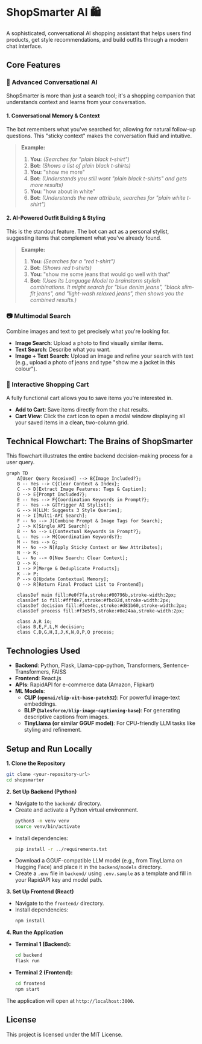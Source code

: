 # ShopSmarter AI 🛍️

A sophisticated, conversational AI shopping assistant that helps users find products, get style recommendations, and build outfits through a modern chat interface.

## Core Features

### 🧠 Advanced Conversational AI

ShopSmarter is more than just a search tool; it's a shopping companion that understands context and learns from your conversation.

#### 1. Conversational Memory & Context

The bot remembers what you've searched for, allowing for natural follow-up questions. This "sticky context" makes the conversation fluid and intuitive.

> **Example:**
> 1.  **You:** _(Searches for "plain black t-shirt")_
> 2.  **Bot:** _(Shows a list of plain black t-shirts)_
> 3.  **You:** "show me more"
> 4.  **Bot:** _(Understands you still want "plain black t-shirts" and gets more results)_
> 5.  **You:** "how about in white"
> 6.  **Bot:** _(Understands the new attribute, searches for "plain white t-shirt")_

#### 2. AI-Powered Outfit Building & Styling

This is the standout feature. The bot can act as a personal stylist, suggesting items that complement what you've already found.

> **Example:**
> 1.  **You:** _(Searches for a "red t-shirt")_
> 2.  **Bot:** _(Shows red t-shirts)_
> 3.  **You:** "show me some jeans that would go well with that"
> 4.  **Bot:** _(Uses its Language Model to brainstorm stylish combinations. It might search for "blue denim jeans", "black slim-fit jeans", and "light-wash relaxed jeans", then shows you the combined results.)_

### 📷 Multimodal Search

Combine images and text to get precisely what you're looking for.

-   **Image Search**: Upload a photo to find visually similar items.
-   **Text Search**: Describe what you want.
-   **Image + Text Search**: Upload an image and refine your search with text (e.g., upload a photo of jeans and type "show me a jacket in this colour").

### 🛒 Interactive Shopping Cart

A fully functional cart allows you to save items you're interested in.
- **Add to Cart**: Save items directly from the chat results.
- **Cart View**: Click the cart icon to open a modal window displaying all your saved items in a clean, two-column grid.


## Technical Flowchart: The Brains of ShopSmarter

This flowchart illustrates the entire backend decision-making process for a user query.

```mermaid
graph TD
    A[User Query Received] --> B{Image Included?};
    B -- Yes --> C{Clear Context & Index};
    C --> D[Extract Image Features: Tags & Caption];
    D --> E{Prompt Included?};
    E -- Yes --> F{Coordination Keywords in Prompt?};
    F -- Yes --> G[Trigger AI Stylist];
    G --> H[LLM: Suggests 3 Style Queries];
    H --> I[Multi-API Search];
    F -- No --> J[Combine Prompt & Image Tags for Search];
    J --> K[Single API Search];
    B -- No --> L{Contextual Keywords in Prompt?};
    L -- Yes --> M{Coordination Keywords?};
    M -- Yes --> G;
    M -- No --> N[Apply Sticky Context or New Attributes];
    N --> K;
    L -- No --> O[New Search: Clear Context];
    O --> K;
    I --> P[Merge & Deduplicate Products];
    K --> P;
    P --> Q[Update Contextual Memory];
    Q --> R[Return Final Product List to Frontend];

    classDef main fill:#e0f7fa,stroke:#00796b,stroke-width:2px;
    classDef io fill:#fffde7,stroke:#fbc02d,stroke-width:2px;
    classDef decision fill:#fce4ec,stroke:#d81b60,stroke-width:2px;
    classDef process fill:#f3e5f5,stroke:#8e24aa,stroke-width:2px;
    
    class A,R io;
    class B,E,F,L,M decision;
    class C,D,G,H,I,J,K,N,O,P,Q process;
```

## Technologies Used

- **Backend**: Python, Flask, Llama-cpp-python, Transformers, Sentence-Transformers, FAISS
- **Frontend**: React.js
- **APIs**: RapidAPI for e-commerce data (Amazon, Flipkart)
- **ML Models**:
    - **CLIP (`openai/clip-vit-base-patch32`)**: For powerful image-text embeddings.
    - **BLIP (`Salesforce/blip-image-captioning-base`)**: For generating descriptive captions from images.
    - **TinyLlama (or similar GGUF model)**: For CPU-friendly LLM tasks like styling and refinement.

## Setup and Run Locally

**1. Clone the Repository**

```bash
git clone <your-repository-url>
cd shopsmarter
```

**2. Set Up Backend (Python)**

-   Navigate to the `backend/` directory.
-   Create and activate a Python virtual environment.
    ```bash
    python3 -m venv venv
    source venv/bin/activate
    ```
-   Install dependencies:
    ```bash
    pip install -r ../requirements.txt
    ```
-   Download a GGUF-compatible LLM model (e.g., from TinyLlama on Hugging Face) and place it in the `backend/models` directory.
-   Create a `.env` file in `backend/` using `.env.sample` as a template and fill in your RapidAPI key and model path.

**3. Set Up Frontend (React)**

-   Navigate to the `frontend/` directory.
-   Install dependencies:
    ```bash
    npm install
    ```

**4. Run the Application**

-   **Terminal 1 (Backend):**
    ```bash
    cd backend
    flask run
    ```
-   **Terminal 2 (Frontend):**
    ```bash
    cd frontend
    npm start
    ```
The application will open at `http://localhost:3000`.

## License

This project is licensed under the MIT License. 
